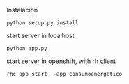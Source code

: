 Instalacion 

```
python setup.py install
```

start server in localhost

```
python app.py
```

start server in openshift, with rh client

```
rhc app start --app consumoenergetico
```